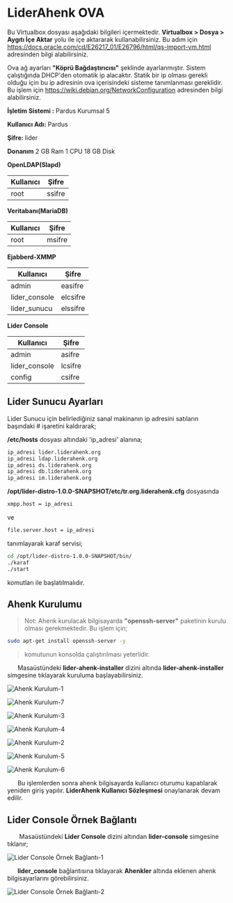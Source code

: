 #  LiderAhenk OVA
Bu Virtualbox dosyası aşağıdaki bilgileri içermektedir. **Virtualbox > Dosya > Aygıtı İçe Aktar** yolu ile içe aktararak kullanabilirsiniz. Bu adım için https://docs.oracle.com/cd/E26217_01/E26796/html/qs-import-vm.html adresinden bilgi alabilirsiniz.

Ova ağ ayarları **"Köprü Bağdaştırıcısı"** şeklinde ayarlanmıştır. Sistem çalıştığında DHCP'den otomatik ip alacaktır. Statik bir ip olması gerekli olduğu için bu ip adresinin ova içerisindeki sisteme tanımlanması gereklidir. Bu işlem için https://wiki.debian.org/NetworkConfiguration adresinden bilgi alabilirsiniz.

**İşletim Sistemi :** Pardus Kurumsal 5

**Kullanıcı Adı:** Pardus

**Şifre:** lider


**Donanım**
2 GB Ram
1 CPU
18 GB Disk


**OpenLDAP(Slapd)**

| Kullanıcı	| Şifre |
| ------ | ------ |
|  root  |  ssifre  |


**Veritabanı(MariaDB)**

| Kullanıcı| Şifre |
| ------ | ------ |
|  root |  msifre  |

**Ejabberd-XMMP**

| Kullanıcı	| Şifre |
| ------ | ------ |
| admin | easifre |
| lider_console | elcsifre |
| lider_sunucu | elssifre |

**Lider Console**

| Kullanıcı| Şifre |
| ------ | ------ |
| admin | asifre |
| lider_console | lcsifre |
| config | csifre |


## Lider Sunucu Ayarları
 Lider Sunucu için belirlediğiniz sanal makinanın ip adresini satıların başındaki # işaretini kaldırarak;

**/etc/hosts** dosyası altındaki 'ip_adresi' alanına;

```sh
ip_adresi lider.liderahenk.org
ip_adresi ldap.liderahenk.org
ip_adresi ds.liderahenk.org
ip_adresi db.liderahenk.org
ip_adresi im.liderahenk.org 
```

**/opt/lider-distro-1.0.0-SNAPSHOT/etc/tr.org.liderahenk.cfg** dosyasında 
```sh
xmpp.host = ip_adresi
```
ve 
```sh
file.server.host = ip_adresi
```
tanımlayarak karaf servisi;

```sh
cd /opt/lider-distro-1.0.0-SNAPSHOT/bin/
./karaf
./start
```

komutları ile başlatılmalıdır.

## Ahenk Kurulumu

> Not: Ahenk kurulacak bilgisayarda **"openssh-server"** paketinin kurulu olması gerekmektedir. Bu işlem için;
```sh
sudo apt-get install openssh-server -y
```
> komutunun konsolda çalıştırılması yeterlidir.

&nbsp;&nbsp;&nbsp;&nbsp;&nbsp;&nbsp;Masaüstündeki **lider-ahenk-installer** dizini altında  **lider-ahenk-installer** simgesine tıklayarak kuruluma başlayabilirsiniz.

![Ahenk Kurulum-1](virtual-ova-images/ahenk-kur.png)

![Ahenk Kurulum-7](virtual-ova-images/ahenk-kur-versiyon-kontrol.png)

![Ahenk Kurulum-3](virtual-ova-images/ahenk-kur-ip.png)

![Ahenk Kurulum-4](virtual-ova-images/ahenk-kur-kullanici-adi.png)

![Ahenk Kurulum-2](virtual-ova-images/ahenk-kur-bilgiler.png)

![Ahenk Kurulum-5](virtual-ova-images/ahenk-kur-secim.png)

![Ahenk Kurulum-6](virtual-ova-images/ahenk-kur-son.png)


&nbsp;&nbsp;&nbsp;&nbsp;&nbsp;&nbsp;Bu işlemlerden sonra ahenk bilgisayarda kullanıcı  oturumu kapatılarak yeniden giriş yapılır. **LiderAhenk Kullanıcı Sözleşmesi** onaylanarak devam edilir.

## Lider Console Örnek Bağlantı

&nbsp;&nbsp;&nbsp;&nbsp;&nbsp;&nbsp; Masaüstündeki **Lider Console** dizini altından **lider-console** simgesine tıklanır;

![Lider Console Örnek Bağlantı-1](virtual-ova-images/lider_console.png)

&nbsp;&nbsp;&nbsp;&nbsp;&nbsp;&nbsp;**lider_console** bağlantısına tıklayarak **Ahenkler** altında eklenen ahenk bilgisayarlarını görebilirsiniz.

![Lider Console Örnek Bağlantı-2](virtual-ova-images/lider_console-2.png)

